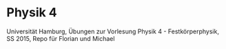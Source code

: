 # Physik 4
Universität Hamburg, Übungen zur Vorlesung Physik 4 - Festkörperphysik, SS 2015, Repo für Florian und Michael
